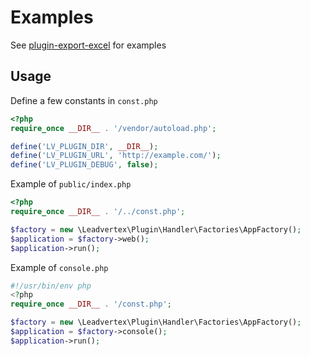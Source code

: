 Examples
=====
See [plugin-export-excel](https://github.com/leadvertex/plugin-export-excel) for examples

Usage
---
Define a few constants in `const.php`
```php
<?php 
require_once __DIR__ . '/vendor/autoload.php';

define('LV_PLUGIN_DIR', __DIR__);
define('LV_PLUGIN_URL', 'http://example.com/');
define('LV_PLUGIN_DEBUG', false);
```

Example of `public/index.php`
```php
<?php
require_once __DIR__ . '/../const.php';

$factory = new \Leadvertex\Plugin\Handler\Factories\AppFactory();
$application = $factory->web();
$application->run();
```

Example of `console.php`
```php
#!/usr/bin/env php
<?php
require_once __DIR__ . '/const.php';

$factory = new \Leadvertex\Plugin\Handler\Factories\AppFactory();
$application = $factory->console();
$application->run();
```